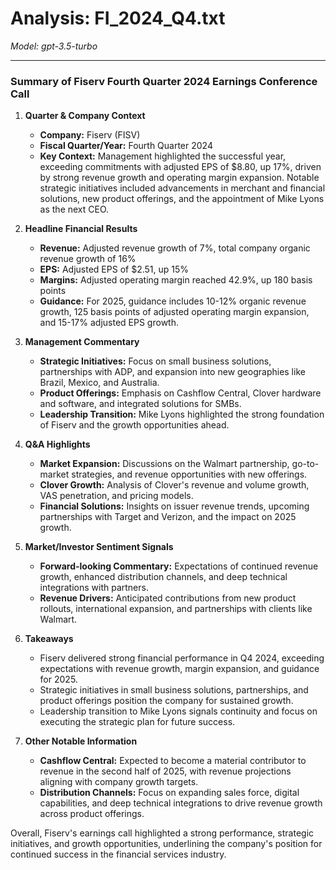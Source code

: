 # Analysis: FI_2024_Q4.txt

*Model: gpt-3.5-turbo*

---

### Summary of Fiserv Fourth Quarter 2024 Earnings Conference Call

1. **Quarter & Company Context**
   - **Company:** Fiserv (FISV)
   - **Fiscal Quarter/Year:** Fourth Quarter 2024
   - **Key Context:** Management highlighted the successful year, exceeding commitments with adjusted EPS of $8.80, up 17%, driven by strong revenue growth and operating margin expansion. Notable strategic initiatives included advancements in merchant and financial solutions, new product offerings, and the appointment of Mike Lyons as the next CEO.

2. **Headline Financial Results**
   - **Revenue:** Adjusted revenue growth of 7%, total company organic revenue growth of 16%
   - **EPS:** Adjusted EPS of $2.51, up 15%
   - **Margins:** Adjusted operating margin reached 42.9%, up 180 basis points
   - **Guidance:** For 2025, guidance includes 10-12% organic revenue growth, 125 basis points of adjusted operating margin expansion, and 15-17% adjusted EPS growth.

3. **Management Commentary**
   - **Strategic Initiatives:** Focus on small business solutions, partnerships with ADP, and expansion into new geographies like Brazil, Mexico, and Australia.
   - **Product Offerings:** Emphasis on Cashflow Central, Clover hardware and software, and integrated solutions for SMBs.
   - **Leadership Transition:** Mike Lyons highlighted the strong foundation of Fiserv and the growth opportunities ahead.

4. **Q&A Highlights**
   - **Market Expansion:** Discussions on the Walmart partnership, go-to-market strategies, and revenue opportunities with new offerings.
   - **Clover Growth:** Analysis of Clover's revenue and volume growth, VAS penetration, and pricing models.
   - **Financial Solutions:** Insights on issuer revenue trends, upcoming partnerships with Target and Verizon, and the impact on 2025 growth.

5. **Market/Investor Sentiment Signals**
   - **Forward-looking Commentary:** Expectations of continued revenue growth, enhanced distribution channels, and deep technical integrations with partners.
   - **Revenue Drivers:** Anticipated contributions from new product rollouts, international expansion, and partnerships with clients like Walmart.

6. **Takeaways**
   - Fiserv delivered strong financial performance in Q4 2024, exceeding expectations with revenue growth, margin expansion, and guidance for 2025.
   - Strategic initiatives in small business solutions, partnerships, and product offerings position the company for sustained growth.
   - Leadership transition to Mike Lyons signals continuity and focus on executing the strategic plan for future success.

7. **Other Notable Information**
   - **Cashflow Central:** Expected to become a material contributor to revenue in the second half of 2025, with revenue projections aligning with company growth targets.
   - **Distribution Channels:** Focus on expanding sales force, digital capabilities, and deep technical integrations to drive revenue growth across product offerings.

Overall, Fiserv's earnings call highlighted a strong performance, strategic initiatives, and growth opportunities, underlining the company's position for continued success in the financial services industry.